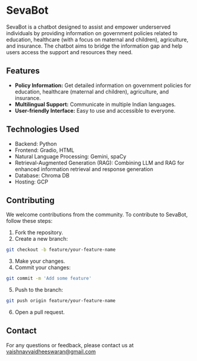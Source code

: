 # SevaBot

SevaBot is a chatbot designed to assist and empower underserved individuals by providing information on government policies related to education, healthcare (with a focus on maternal and children), agriculture, and insurance. The chatbot aims to bridge the information gap and help users access the support and resources they need.

## Features
- **Policy Information:** Get detailed information on government policies for education, healthcare (maternal and children), agriculture, and insurance.
- **Multilingual Support:** Communicate in multiple Indian languages.
- **User-friendly Interface:** Easy to use and accessible to everyone.

## Technologies Used
- Backend: Python
- Frontend: Gradio, HTML
- Natural Language Processing: Gemini, spaCy
- Retrieval-Augmented Generation (RAG): Combining LLM and RAG for enhanced information retrieval and response generation
- Database: Chroma DB
- Hosting: GCP

## Contributing
We welcome contributions from the community. To contribute to SevaBot, follow these steps:
1. Fork the repository.
2. Create a new branch: 
```bash
git checkout -b feature/your-feature-name
```
3. Make your changes.
4. Commit your changes:
```bash
git commit -m 'Add some feature'
```
5. Push to the branch:
```bash
git push origin feature/your-feature-name
```
6. Open a pull request.

## Contact
For any questions or feedback, please contact us at vaishnavvaidheeswaran@gmail.com


